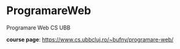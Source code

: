 # ProgramareWeb
Programare Web CS UBB

**course page**: https://www.cs.ubbcluj.ro/~bufny/programare-web/
